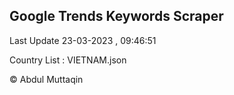

## Google Trends Keywords Scraper 
 
Last Update 23-03-2023 , 09:46:51

Country List :
VIETNAM.json



© Abdul Muttaqin 
